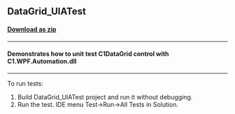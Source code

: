 ## DataGrid_UIATest
#### [Download as zip](https://downgit.github.io/#/home?url=https://github.com/GrapeCity/ComponentOne-WPF-Samples/tree/master/\NET_4.5.2\C1.WPF.Automation\CS\DataGrid_UIATest)
____
#### Demonstrates how to unit test C1DataGrid control with C1.WPF.Automation.dll
____
To run tests:

1. Build DataGrid_UIATest project and run it without debugging.
2. Run the test. IDE menu Test->Run->All Tests in Solution.

